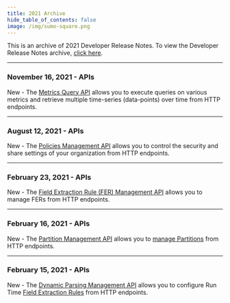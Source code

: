 ```yaml
---
title: 2021 Archive
hide_table_of_contents: false
image: /img/sumo-square.png
---
```


This is an archive of 2021 Developer Release Notes. To view the Developer Release Notes archive, [click here](/release-notes-developer/archive).

---
### November 16, 2021 - APIs

New - The [Metrics Query API](/docs/api/Metrics-Query) allows you to execute queries on various metrics and retrieve multiple time-series (data-points) over time from HTTP endpoints.

---
### August 12, 2021 - APIs

New - The [Policies Management API](/docs/api/Policies) allows you to control the security and share settings of your organization from HTTP endpoints.

---
### February 23, 2021 - APIs

New - The [Field Extraction Rule (FER) Management API](/docs/api/field-extraction-rules) allows you to manage FERs from HTTP endpoints.

---
### February 16, 2021 - APIs

New - The [Partition Management API](/docs/api/partitions) allows you to [manage Partitions](/docs/manage/Partitions-Data-Tiers) from HTTP endpoints.

---
### February 15, 2021 - APIs

New - The [Dynamic Parsing Management API](/docs/api/dynamic-parsing) allows you to configure Run Time [Field Extraction Rules](/docs/manage/field-extractions) from HTTP endpoints.
